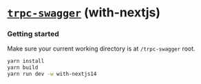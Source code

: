 # [**`trpc-swagger`**](../../README.md) (with-nextjs)

### Getting started

Make sure your current working directory is at `/trpc-swagger` root.

```bash
yarn install
yarn build
yarn run dev -w with-nextjs14
```

